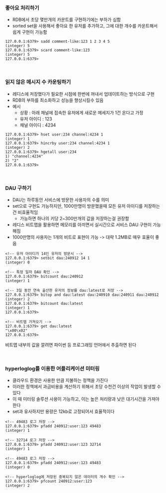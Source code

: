 ### 좋아요 처리하기

- RDB에서 초당 몇만개의 카운트를 구현하기에는 부하가 심함
- sorted set을 사용해서 좋아요 한 유저를 추가하고, 그에 대한 개수를 카운트해서 쉽게 구현이 가능함

```
127.0.0.1:6379> sadd comment-like:123 1 2 3 4 5
(integer) 5
127.0.0.1:6379> scard comment-like:123
(integer) 5
127.0.0.1:6379>
```

<br/>

### 읽지 않은 메시지 수 카운팅하기

- 레디스에 저장했다가 필요한 시점에 한번에 꺼내서 업데이트하는 방식으로 구현
- RDB의 부하를 최소화하고 성능을 향상시킬수 있음
- 예시
  - 상황 : 아래 채널에 접속한 유저에게 새로운 메세지가 1건 온다고 가정
  - 유저 아이디 : 123
  - 채널 아이디 : 4234

```
127.0.0.1:6379> hset user:234 channel:4234 1
(integer) 1
127.0.0.1:6379> hincrby user:234 channel:4234 1
(integer) 2
127.0.0.1:6379> hgetall user:234
1) "channel:4234"
2) "2"
127.0.0.1:6379>
```

<br/>

### DAU 구하기

- DAU는 하루동안 서비스에 방문한 사용자의 수를 의미
- set으로 구현도 가능하지만, 1000만명이 방문했을때 모든 유저 아이디를 저장하는건 비효율적임
  - 가능하면 하나의 키당 2~300만개의 값을 저장하는걸 권장함
- 레디스 비트맵을 활용하면 메모리를 아끼면서 실시간으로 서비스 DAU 구현이 가능해짐
- 1000만명의 사용자는 1개의 비트로 표현이 가능 -> 대략 1.2MB로 매우 효율이 좋음

```
<!-- 유저 아이디가 14인 유저의 방문시 -->
127.0.0.1:6379> setbit dau:240912 14 1
(integer) 0

<!-- 특정 일자 DAU 확인 -->
127.0.0.1:6379> bitcount dau:240912
(integer) 1

<!-- 3일 동안 연속 출산한 유저의 정보를 dau:latest로 저장 -->
127.0.0.1:6379> bitop and dau:latest dau:240910 dau:240911 dau:240912
(integer) 2
127.0.0.1:6379> bitcount dau:latest
(integer) 1
127.0.0.1:6379>

<!-- 비트맵 가져오기 -->
127.0.0.1:6379> get dau:latest
"\x00\x02"
127.0.0.1:6379>
```

비트맵 내부의 값을 깔려면 파이썬 등 프로그래밍 언어에서 추출하면 된다

<br/>

### hyperloglog를 이용한 어플리케이션 미터링

- 클라우드 환경은 사용한 만큼 지불하는 정책을 가진다
- 이러한 정책에서 과금비용을 계산하기 위해서 초당 수천건 이상의 작업이 발생할 수 있다
- 이 때 미터링 솔루션 사용이 가능하고, 이는 높은 처리량과 낮은 대기시간을 가져야한다
- set과 유사하지만 용량은 12kb로 고정되어서 효율적이다

```
<!-- 49483 로그 저장 -->
127.0.0.1:6379> pfadd 240912:user:123 49483
(integer) 1

<!-- 32714 로그 저장 -->
127.0.0.1:6379> pfadd 240912:user:123 32714
(integer) 1

<!-- 49483 로그 저장 -->
127.0.0.1:6379> pfadd 240912:user:123 49483
(integer) 0

<!-- hyperloglog에 저장된 중복되지 않은 데이터의 개수 확인 -->
127.0.0.1:6379> pfcount 240912:user:123
(integer) 2
```
